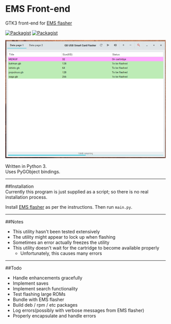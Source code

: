 # EMS Front-end
GTK3 front-end for [EMS flasher](https://github.com/mikeryan/ems-flasher) 

[![Packagist](https://img.shields.io/badge/status-alpha-orange.svg)]()
[![Packagist](https://img.shields.io/badge/license-GPLv3-blue.svg)]()  

![](screenshot.png) 

Written in Python 3.  
Uses PyGObject bindings.  

***

##Installation  
Currently this program is just supplied as a script; so there is no real installation process.

Install [EMS flasher](https://github.com/mikeryan/ems-flasher) as per the instructions.
Then run `main.py`.

***

##Notes  
- This utility hasn't been tested extensively
- The utility might appear to lock up when flashing
- Sometimes an error actually freezes the utility
- This utility doesn't wait for the cartridge to become available properly
  - Unfortunately, this causes many errors

***

##Todo  
- Handle enhancements gracefully
- Implement saves
- Implement search functionality
- Test flashing large ROMs
- Bundle with EMS flasher
- Build deb / rpm / etc packages
- Log errors(possibly with verbose messages from EMS flasher)
- Properly encapsulate and handle errors
